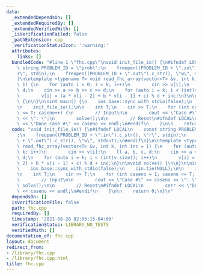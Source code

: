 ```yaml
---
data:
  _extendedDependsOn: []
  _extendedRequiredBy: []
  _extendedVerifiedWith: []
  _isVerificationFailed: false
  _pathExtension: cpp
  _verificationStatusIcon: ':warning:'
  attributes:
    links: []
  bundledCode: "#line 1 \"fhc.cpp\"\nvoid init_file_io() {\n#ifndef LOCAL\n    const\
    \ string PROBLEM_ID = \"prob\";\n    freopen((PROBLEM_ID + \".in\").c_str(), \"\
    r\", stdin);\n    freopen((PROBLEM_ID + \".out\").c_str(), \"w\", stdout);\n#endif\n\
    }\n\ntemplate <typename T> void read_fhc_array(vector<T> &v, int k, int inc =\
    \ 1) {\n    for (auto i = 0; i < k; i++)\n        cin >> v[i];\n    ll a, b, c,\
    \ d;\n    cin >> a >> b >> c >> d;\n    for (auto i = k; i < (int)v.size(); i++)\n\
    \        v[i] = (a * v[i - 2] + b * v[i - 1] + c) % d + inc;\n}\n\nvoid solve()\
    \ {\n\n}\n\nint main() {\n    ios_base::sync_with_stdio(false);\n    cin.tie(NULL);\n\
    \n    init_file_io();\n\n    int T;\n    cin >> T;\n    for (int caseno = 1; caseno\
    \ <= T; caseno++) {\n        // Input\n\n        cout << \"Case #\" << caseno\
    \ << \": \";\n        solve();\n\n        // Reset\n#ifndef LOCAL\n        cerr\
    \ << \"Done case #\" << caseno << endl;\n#endif\n    }\n\n    return 0;\n}\n"
  code: "void init_file_io() {\n#ifndef LOCAL\n    const string PROBLEM_ID = \"prob\"\
    ;\n    freopen((PROBLEM_ID + \".in\").c_str(), \"r\", stdin);\n    freopen((PROBLEM_ID\
    \ + \".out\").c_str(), \"w\", stdout);\n#endif\n}\n\ntemplate <typename T> void\
    \ read_fhc_array(vector<T> &v, int k, int inc = 1) {\n    for (auto i = 0; i <\
    \ k; i++)\n        cin >> v[i];\n    ll a, b, c, d;\n    cin >> a >> b >> c >>\
    \ d;\n    for (auto i = k; i < (int)v.size(); i++)\n        v[i] = (a * v[i -\
    \ 2] + b * v[i - 1] + c) % d + inc;\n}\n\nvoid solve() {\n\n}\n\nint main() {\n\
    \    ios_base::sync_with_stdio(false);\n    cin.tie(NULL);\n\n    init_file_io();\n\
    \n    int T;\n    cin >> T;\n    for (int caseno = 1; caseno <= T; caseno++) {\n\
    \        // Input\n\n        cout << \"Case #\" << caseno << \": \";\n       \
    \ solve();\n\n        // Reset\n#ifndef LOCAL\n        cerr << \"Done case #\"\
    \ << caseno << endl;\n#endif\n    }\n\n    return 0;\n}\n"
  dependsOn: []
  isVerificationFile: false
  path: fhc.cpp
  requiredBy: []
  timestamp: '2021-08-28 02:05:15-04:00'
  verificationStatus: LIBRARY_NO_TESTS
  verifiedWith: []
documentation_of: fhc.cpp
layout: document
redirect_from:
- /library/fhc.cpp
- /library/fhc.cpp.html
title: fhc.cpp
---
```

